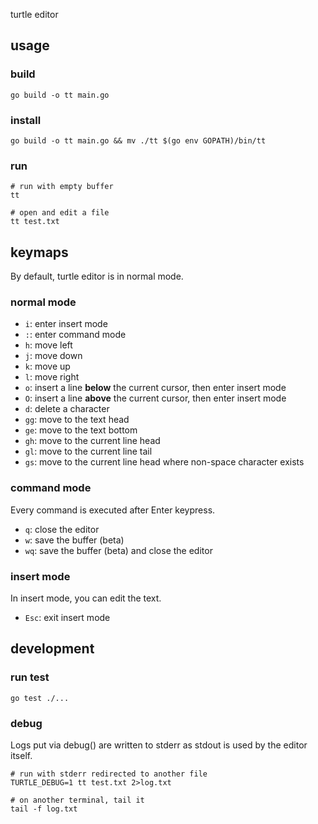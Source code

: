 turtle editor

## usage

### build

```shell
go build -o tt main.go
```

### install

```shell
go build -o tt main.go && mv ./tt $(go env GOPATH)/bin/tt
```

### run

```shell
# run with empty buffer
tt

# open and edit a file
tt test.txt
```

## keymaps

By default, turtle editor is in normal mode.

### normal mode

* `i`: enter insert mode
* `:`: enter command mode
* `h`: move left
* `j`: move down
* `k`: move up
* `l`: move right
* `o`: insert a line **below** the current cursor, then enter insert mode
* `O`: insert a line **above** the current cursor, then enter insert mode
* `d`: delete a character
* `gg`: move to the text head
* `ge`: move to the text bottom
* `gh`: move to the current line head
* `gl`: move to the current line tail
* `gs`: move to the current line head where non-space character exists

### command mode

Every command is executed after Enter keypress.

* `q`: close the editor
* `w`: save the buffer (beta)
* `wq`: save the buffer (beta) and close the editor

### insert mode

In insert mode, you can edit the text.

* `Esc`: exit insert mode

## development

### run test

```shell
go test ./...
```

### debug

Logs put via debug() are written to stderr as stdout is used by the editor itself.

```shell
# run with stderr redirected to another file
TURTLE_DEBUG=1 tt test.txt 2>log.txt

# on another terminal, tail it
tail -f log.txt
```
